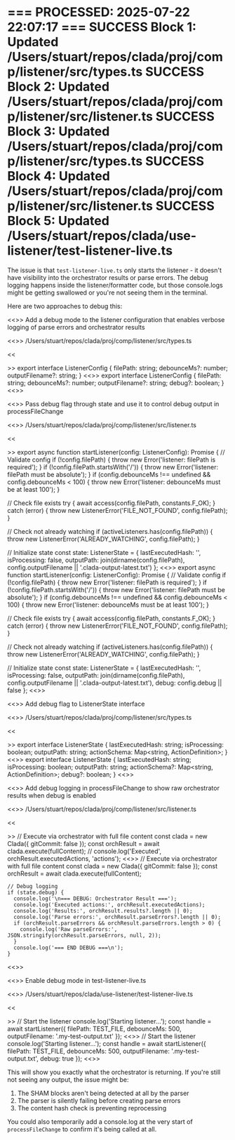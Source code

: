 === PROCESSED: 2025-07-22 22:07:17 ===
SUCCESS Block 1: Updated /Users/stuart/repos/clada/proj/comp/listener/src/types.ts
SUCCESS Block 2: Updated /Users/stuart/repos/clada/proj/comp/listener/src/listener.ts
SUCCESS Block 3: Updated /Users/stuart/repos/clada/proj/comp/listener/src/types.ts
SUCCESS Block 4: Updated /Users/stuart/repos/clada/proj/comp/listener/src/listener.ts
SUCCESS Block 5: Updated /Users/stuart/repos/clada/use-listener/test-listener-live.ts
===

The issue is that `test-listener-live.ts` only starts the listener - it doesn't have visibility into the orchestrator results or parse errors. The debug logging happens inside the listener/formatter code, but those console.logs might be getting swallowed or you're not seeing them in the terminal.

Here are two approaches to debug this:

<<<EXPLANATION>>>
Add a debug mode to the listener configuration that enables verbose logging of parse errors and orchestrator results

<<<FILE>>>
/Users/stuart/repos/clada/proj/comp/listener/src/types.ts

<<<SEARCH>>>
export interface ListenerConfig {
  filePath: string;
  debounceMs?: number;
  outputFilename?: string;
}
<<<REPLACE>>>
export interface ListenerConfig {
  filePath: string;
  debounceMs?: number;
  outputFilename?: string;
  debug?: boolean;
}
<<<END>>>

<<<EXPLANATION>>>
Pass debug flag through state and use it to control debug output in processFileChange

<<<FILE>>>
/Users/stuart/repos/clada/proj/comp/listener/src/listener.ts

<<<SEARCH>>>
export async function startListener(config: ListenerConfig): Promise<ListenerHandle> {
  // Validate config
  if (!config.filePath) {
    throw new Error('listener: filePath is required');
  }
  if (!config.filePath.startsWith('/')) {
    throw new Error('listener: filePath must be absolute');
  }
  if (config.debounceMs !== undefined && config.debounceMs < 100) {
    throw new Error('listener: debounceMs must be at least 100');
  }
  
  // Check file exists
  try {
    await access(config.filePath, constants.F_OK);
  } catch (error) {
    throw new ListenerError('FILE_NOT_FOUND', config.filePath);
  }
  
  // Check not already watching
  if (activeListeners.has(config.filePath)) {
    throw new ListenerError('ALREADY_WATCHING', config.filePath);
  }
  
  // Initialize state
  const state: ListenerState = {
    lastExecutedHash: '',
    isProcessing: false,
    outputPath: join(dirname(config.filePath), config.outputFilename || '.clada-output-latest.txt')
  };
<<<REPLACE>>>
export async function startListener(config: ListenerConfig): Promise<ListenerHandle> {
  // Validate config
  if (!config.filePath) {
    throw new Error('listener: filePath is required');
  }
  if (!config.filePath.startsWith('/')) {
    throw new Error('listener: filePath must be absolute');
  }
  if (config.debounceMs !== undefined && config.debounceMs < 100) {
    throw new Error('listener: debounceMs must be at least 100');
  }
  
  // Check file exists
  try {
    await access(config.filePath, constants.F_OK);
  } catch (error) {
    throw new ListenerError('FILE_NOT_FOUND', config.filePath);
  }
  
  // Check not already watching
  if (activeListeners.has(config.filePath)) {
    throw new ListenerError('ALREADY_WATCHING', config.filePath);
  }
  
  // Initialize state
  const state: ListenerState = {
    lastExecutedHash: '',
    isProcessing: false,
    outputPath: join(dirname(config.filePath), config.outputFilename || '.clada-output-latest.txt'),
    debug: config.debug || false
  };
<<<END>>>

<<<EXPLANATION>>>
Add debug flag to ListenerState interface

<<<FILE>>>
/Users/stuart/repos/clada/proj/comp/listener/src/types.ts

<<<SEARCH>>>
export interface ListenerState {
  lastExecutedHash: string;
  isProcessing: boolean;
  outputPath: string;
  actionSchema: Map<string, ActionDefinition>;
}
<<<REPLACE>>>
export interface ListenerState {
  lastExecutedHash: string;
  isProcessing: boolean;
  outputPath: string;
  actionSchema?: Map<string, ActionDefinition>;
  debug?: boolean;
}
<<<END>>>

<<<EXPLANATION>>>
Add debug logging in processFileChange to show raw orchestrator results when debug is enabled

<<<FILE>>>
/Users/stuart/repos/clada/proj/comp/listener/src/listener.ts

<<<SEARCH>>>
    // Execute via orchestrator with full file content
    const clada = new Clada({ gitCommit: false });
    const orchResult = await clada.execute(fullContent);
    // console.log('Executed', orchResult.executedActions, 'actions');
<<<REPLACE>>>
    // Execute via orchestrator with full file content
    const clada = new Clada({ gitCommit: false });
    const orchResult = await clada.execute(fullContent);
    
    // Debug logging
    if (state.debug) {
      console.log('\n=== DEBUG: Orchestrator Result ===');
      console.log('Executed actions:', orchResult.executedActions);
      console.log('Results:', orchResult.results?.length || 0);
      console.log('Parse errors:', orchResult.parseErrors?.length || 0);
      if (orchResult.parseErrors && orchResult.parseErrors.length > 0) {
        console.log('Raw parseErrors:', JSON.stringify(orchResult.parseErrors, null, 2));
      }
      console.log('=== END DEBUG ===\n');
    }
<<<END>>>

<<<EXPLANATION>>>
Enable debug mode in test-listener-live.ts

<<<FILE>>>
/Users/stuart/repos/clada/use-listener/test-listener-live.ts

<<<SEARCH>>>
  // Start the listener
  console.log('Starting listener...');
  const handle = await startListener({
    filePath: TEST_FILE,
    debounceMs: 500,
    outputFilename: '.my-test-output.txt'
  });
<<<REPLACE>>>
  // Start the listener
  console.log('Starting listener...');
  const handle = await startListener({
    filePath: TEST_FILE,
    debounceMs: 500,
    outputFilename: '.my-test-output.txt',
    debug: true
  });
<<<END>>>

This will show you exactly what the orchestrator is returning. If you're still not seeing any output, the issue might be:

1. The SHAM blocks aren't being detected at all by the parser
2. The parser is silently failing before creating parse errors
3. The content hash check is preventing reprocessing

You could also temporarily add a console.log at the very start of `processFileChange` to confirm it's being called at all.